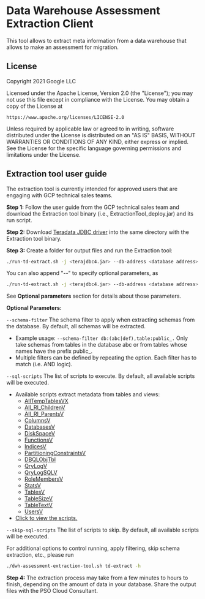 # Data Warehouse Assessment Extraction Client

This tool allows to extract meta information from a data warehouse that allows
to make an assessment for migration.

## License

Copyright 2021 Google LLC

Licensed under the Apache License, Version 2.0 (the "License");
you may not use this file except in compliance with the License.
You may obtain a copy of the License at

    https://www.apache.org/licenses/LICENSE-2.0

Unless required by applicable law or agreed to in writing, software
distributed under the License is distributed on an "AS IS" BASIS,
WITHOUT WARRANTIES OR CONDITIONS OF ANY KIND, either express or implied.
See the License for the specific language governing permissions and
limitations under the License.

## Extraction tool user guide
The extraction tool is currently intended for approved users that are engaging
with GCP technical sales teams.

**Step 1:** Follow the user guide from the GCP technical sales team and download
the Extraction tool binary (i.e., ExtractionTool_deploy.jar) and its run script.

**Step 2:** Download [Teradata JDBC driver](https://downloads.teradata.com/download/connectivity/jdbc-driver) into the same directory with the Extraction tool binary.

**Step 3:** Create a folder for output files and run the Extraction tool:

```bash
./run-td-extract.sh -j <terajdbc4.jar> --db-address <database address> --output <output path> --db-user <db user>
```
You can also append "--" to specify optional parameters, as
```bash
./run-td-extract.sh -j <terajdbc4.jar> --db-address <database address> --output <output path> --db-user <db user> -- --<optional parameter> <parameter value>
```
See **Optional parameters** section for details about those parameters.

**Optional Parameters:**

`--schema-filter`  The schema filter to apply when extracting schemas from the database. By default, all schemas will be extracted.
- Example usage: `--schema-filter db:(abc|def),table:public_.`
  Only take schemas from tables in the database abc or from tables whose names have the prefix public_.
- Multiple filters can be defined by repeating the option. Each filter has to match (i.e. AND logic).

`--sql-scripts`  The list of scripts to execute. By default, all available scripts will be executed.
- Available scripts extract metadata from tables and views:
  - [AllTempTablesVX](https://docs.teradata.com/r/oiS9ixs2ypIQvjTUOJfgoA/FVKCCZtalFF_UOT2PcPfrA)
  - [All_RI_ChildrenV](https://docs.teradata.com/r/oiS9ixs2ypIQvjTUOJfgoA/CDg3b4d71cfITbRjAAQM5Q)
  - [All_RI_ParentsV](https://docs.teradata.com/r/oiS9ixs2ypIQvjTUOJfgoA/KjM9MSv3K5G5Q_gCTNtGZw)
  - [ColumnsV](https://docs.teradata.com/r/oiS9ixs2ypIQvjTUOJfgoA/fQ8NslP6DDESV0ZiODLlIw)
  - [DatabasesV](https://docs.teradata.com/r/oiS9ixs2ypIQvjTUOJfgoA/GqTx8VuBIkfaC4fso9f5cw)
  - [DiskSpaceV](https://docs.teradata.com/r/oiS9ixs2ypIQvjTUOJfgoA/ZhJCNhtQ1i4llpxKkYn7eA)
  - [FunctionsV](https://docs.teradata.com/r/oiS9ixs2ypIQvjTUOJfgoA/hx9hvPb9EvS6TP9Ta2PUzQ)
  - [IndicesV](https://docs.teradata.com/r/oiS9ixs2ypIQvjTUOJfgoA/qkWdqMUH7HZaIkY_pSQUng)
  - [PartitioningConstraintsV](https://docs.teradata.com/r/oiS9ixs2ypIQvjTUOJfgoA/G5eOtdk_Z5xjAgAderQlQg)
  - [DBQLObjTbl](https://docs.teradata.com/r/B7Lgdw6r3719WUyiCSJcgw/eOMXq~u5PwRV5GrooD6_9A)
  - [QryLogV](https://docs.teradata.com/r/oiS9ixs2ypIQvjTUOJfgoA/sT8ifzajeQ9jMx7ciiu1dA)
  - [QryLogSQLV](https://docs.teradata.com/r/oiS9ixs2ypIQvjTUOJfgoA/SQqDiRkDlOLYNSZ4dBRIGQ)
  - [RoleMembersV](https://docs.teradata.com/r/oiS9ixs2ypIQvjTUOJfgoA/y5EHNeWIu1uFk5714KHTaw)
  - [StatsV](https://docs.teradata.com/r/oiS9ixs2ypIQvjTUOJfgoA/nLsDT6mdwnn1QrOG35ttMw)
  - [TablesV](https://docs.teradata.com/r/oiS9ixs2ypIQvjTUOJfgoA/JKGDTOsfv6_gr8wswcE9eA)
  - [TableSizeV](https://docs.teradata.com/r/oiS9ixs2ypIQvjTUOJfgoA/qQd_5O6fT0QrDcSfDEZj~Q)
  - [TableTextV](https://docs.teradata.com/r/oiS9ixs2ypIQvjTUOJfgoA/h0HJktc4jYAtjKjVExdjUw)
  - [UsersV](https://docs.teradata.com/r/oiS9ixs2ypIQvjTUOJfgoA/rES2eYXMN2IBoFBIPIWz0Q)
- [Click to view the scripts.](src/java/com/google/cloud/bigquery/dwhassessment/extractiontool/dbscripts)

`--skip-sql-scripts` The list of scripts to skip. By default, all available scripts will be executed.

For additional options to control running, apply filtering, skip schema extraction, etc., please run
```bash
./dwh-assessment-extraction-tool.sh td-extract -h
```

**Step 4:** The extraction process may take from a few minutes to hours to finish,
depending on the amount of data in your database. Share the output files with
the PSO Cloud Consultant.